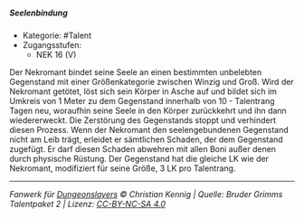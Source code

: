 <!---
Dies ist ein Fanwerk für DUNGEONSLAYERS © von Christian Kennig

Quellen:      [Bruder Grimms Talentpaket 2](https://www.f-space.de/ds4/downloads.html)
              [Talentbeschreibungen](https://www.f-space.de/ds4/tools-talentcards.html)
License:      [CC-BY-NC-SA 4.0](https://creativecommons.org/licenses/by-nc-sa/4.0/deed.de)
Richtlinien:  [Fanwerkrichtlinien](https://www.dungeonslayers.net/fanwerk-richtlinien/)
Autor:        Zauberlehrling
-->

##### Seelenbindung

- Kategorie: #Talent
- Zugangsstufen:
  - NEK 16 (V)

Der Nekromant bindet seine Seele an einen bestimmten unbelebten Gegenstand mit einer Größenkategorie zwischen Winzig und Groß. Wird der Nekromant getötet, löst sich sein Körper in Asche auf und bildet sich im Umkreis von 1 Meter zu dem Gegenstand innerhalb von 10 - Talentrang Tagen neu, woraufhin seine Seele in den Körper zurückkehrt und ihn dann wiedererweckt. Die Zerstörung des Gegenstands stoppt und verhindert diesen Prozess. Wenn der Nekromant den seelengebundenen Gegenstand nicht am Leib trägt, erleidet er sämtlichen Schaden, der dem Gegenstand zugefügt. Er darf diesen Schaden abwehren mit allen Boni außer denen durch physische Rüstung. Der Gegenstand hat die gleiche LK wie der Nekromant, modifiziert für seine Größe, 3 LK pro Talentrang.

---

_Fanwerk für [Dungeonslayers](https://www.dungeonslayers.net/) © Christian Kennig | Quelle: Bruder Grimms Talentpaket 2 | Lizenz: [CC-BY-NC-SA 4.0](https://creativecommons.org/licenses/by-nc-sa/4.0/deed.de)_
